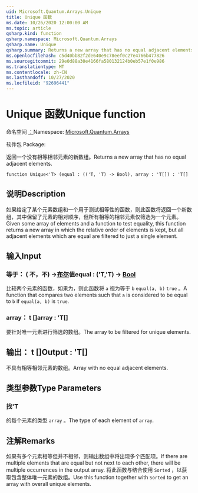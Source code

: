 ```yaml
---
uid: Microsoft.Quantum.Arrays.Unique
title: Unique 函数
ms.date: 10/26/2020 12:00:00 AM
ms.topic: article
qsharp.kind: function
qsharp.namespace: Microsoft.Quantum.Arrays
qsharp.name: Unique
qsharp.summary: Returns a new array that has no equal adjacent elements.
ms.openlocfilehash: c5d40bb82f2de640e9c78eef0c27e4766b477826
ms.sourcegitcommit: 29e0d88a30e4166fa580132124b0eb57e1f0e986
ms.translationtype: MT
ms.contentlocale: zh-CN
ms.lasthandoff: 10/27/2020
ms.locfileid: "92696441"
---
```

# <a name="unique-function"></a><span data-ttu-id="a669c-102">Unique 函数</span><span class="sxs-lookup"><span data-stu-id="a669c-102">Unique function</span></span>

<span data-ttu-id="a669c-103">命名空间 [：](xref:Microsoft.Quantum.Arrays)</span><span class="sxs-lookup"><span data-stu-id="a669c-103">Namespace: [Microsoft.Quantum.Arrays](xref:Microsoft.Quantum.Arrays)</span></span>

<span data-ttu-id="a669c-104">软件包 [](https://nuget.org/packages/)</span><span class="sxs-lookup"><span data-stu-id="a669c-104">Package: [](https://nuget.org/packages/)</span></span>


<span data-ttu-id="a669c-105">返回一个没有相等相邻元素的新数组。</span><span class="sxs-lookup"><span data-stu-id="a669c-105">Returns a new array that has no equal adjacent elements.</span></span>

```qsharp
function Unique<'T> (equal : (('T, 'T) -> Bool), array : 'T[]) : 'T[]
```


## <a name="description"></a><span data-ttu-id="a669c-106">说明</span><span class="sxs-lookup"><span data-stu-id="a669c-106">Description</span></span>

<span data-ttu-id="a669c-107">如果给定了某个元素数组和一个用于测试相等性的函数，则此函数将返回一个新数组，其中保留了元素的相对顺序，但所有相等的相邻元素仅筛选为一个元素。</span><span class="sxs-lookup"><span data-stu-id="a669c-107">Given some array of elements and a function to test equality, this function returns a new array in which the relative order of elements is kept, but all adjacent elements which are equal are filtered to just a single element.</span></span>

## <a name="input"></a><span data-ttu-id="a669c-108">输入</span><span class="sxs-lookup"><span data-stu-id="a669c-108">Input</span></span>

### <a name="equal--tt---bool"></a><span data-ttu-id="a669c-109">等于： ( 不，不) ->[布尔](xref:microsoft.quantum.lang-ref.bool)值</span><span class="sxs-lookup"><span data-stu-id="a669c-109">equal : ('T,'T) -> [Bool](xref:microsoft.quantum.lang-ref.bool)</span></span>

<span data-ttu-id="a669c-110">比较两个元素的函数，如果为，则此函数将 `a` 视为等于 `b` `equal(a, b)` `true` 。</span><span class="sxs-lookup"><span data-stu-id="a669c-110">A function that compares two elements such that `a` is considered to be equal to `b` if `equal(a, b)` is `true`.</span></span>


### <a name="array--t"></a><span data-ttu-id="a669c-111">array： t []</span><span class="sxs-lookup"><span data-stu-id="a669c-111">array : 'T[]</span></span>

<span data-ttu-id="a669c-112">要针对唯一元素进行筛选的数组。</span><span class="sxs-lookup"><span data-stu-id="a669c-112">The array to be filtered for unique elements.</span></span>



## <a name="output--t"></a><span data-ttu-id="a669c-113">输出： t []</span><span class="sxs-lookup"><span data-stu-id="a669c-113">Output : 'T[]</span></span>

<span data-ttu-id="a669c-114">不具有相等相邻元素的数组。</span><span class="sxs-lookup"><span data-stu-id="a669c-114">Array with no equal adjacent elements.</span></span>

## <a name="type-parameters"></a><span data-ttu-id="a669c-115">类型参数</span><span class="sxs-lookup"><span data-stu-id="a669c-115">Type Parameters</span></span>

### <a name="t"></a><span data-ttu-id="a669c-116">找</span><span class="sxs-lookup"><span data-stu-id="a669c-116">'T</span></span>

<span data-ttu-id="a669c-117">的每个元素的类型 `array` 。</span><span class="sxs-lookup"><span data-stu-id="a669c-117">The type of each element of `array`.</span></span>

## <a name="remarks"></a><span data-ttu-id="a669c-118">注解</span><span class="sxs-lookup"><span data-stu-id="a669c-118">Remarks</span></span>

<span data-ttu-id="a669c-119">如果有多个元素相等但并不相邻，则输出数组中将出现多个匹配项。</span><span class="sxs-lookup"><span data-stu-id="a669c-119">If there are multiple elements that are equal but not next to each other, there will be multiple occurrences in the output array.</span></span>  <span data-ttu-id="a669c-120">将此函数与结合使用 `Sorted` ，以获取包含整体唯一元素的数组。</span><span class="sxs-lookup"><span data-stu-id="a669c-120">Use this function together with `Sorted` to get an array with overall unique elements.</span></span>